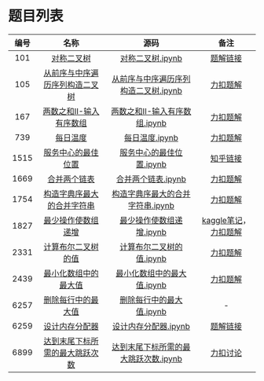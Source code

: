 # 题目列表

| 编号   |   名称  |  源码  | 备注  |
| :---:  | :---:  | :----: | :---:|
| 101 | [对称二叉树](https://leetcode.cn/problems/symmetric-tree/) | [对称二叉树.ipynb](101.对称二叉树.ipynb) | [题解链接](https://leetcode.cn/problems/symmetric-tree/solution/-by-algviz-kba5/) |
| 105 | [从前序与中序遍历序列构造二叉树](https://leetcode.cn/problems/construct-binary-tree-from-preorder-and-inorder-traversal/) | [从前序与中序遍历序列构造二叉树.ipynb](105.从前序与中序遍历序列构造二叉树.ipynb) | [力扣题解](https://leetcode.cn/problems/construct-binary-tree-from-preorder-and-inorder-traversal/solution/-by-algviz-qgjr/) |
| 167 | [两数之和II-输入有序数组](https://leetcode.cn/problems/two-sum-ii-input-array-is-sorted/) | [两数之和II-输入有序数组.ipynb](167.两数之和II-输入有序数组.ipynb) | [力扣题解](https://leetcode.cn/problems/two-sum-ii-input-array-is-sorted/solution/167liang-shu-zhi-he-ii-shu-ru-you-xu-shu-ofi4/) |
| 739 | [每日温度](https://leetcode.cn/problems/daily-temperatures/) | [每日温度.ipynb](739.每日温度.ipynb) | [力扣题解](https://leetcode.cn/problems/daily-temperatures/solution/dan-diao-zhan-by-algviz-ecc3/) |
| 1515 | [服务中心的最佳位置](https://leetcode.cn/problems/best-position-for-a-service-centre/) | [服务中心的最佳位置.ipynb](1515.服务中心的最佳位置.ipynb) | [知乎链接](https://zhuanlan.zhihu.com/p/642315640) |
| 1669 | [合并两个链表](https://leetcode.cn/problems/merge-in-between-linked-lists/) | [合并两个链表.ipynb](1669.合并两个链表.ipynb) | [力扣题解](https://leetcode.cn/problems/merge-in-between-linked-lists/solution/1669he-bing-liang-ge-lian-biao-by-algviz-m98o/) |
| 1754 | [构造字典序最大的合并字符串](https://leetcode.cn/problems/largest-merge-of-two-strings/) | [构造字典序最大的合并字符串.ipynb](1754.构造字典序最大的合并字符串.ipynb) | [力扣题解](https://leetcode.cn/problems/largest-merge-of-two-strings/solution/by-algviz-b26o/) |
| 1827 | [最少操作使数组递增](https://leetcode.cn/problems/minimum-operations-to-make-the-array-increasing/) | [最少操作使数组递增.ipynb](1827.最少操作使数组递增.ipynb) | [kaggle笔记](https://www.kaggle.com/algviz/1827-minimum-operations-to-make-the-array-increase)，[力扣题解](https://leetcode.cn/problems/minimum-operations-to-make-the-array-increasing/solution/by-algviz-3b6s/) |
| 2331 | [计算布尔二叉树的值](https://leetcode.cn/problems/evaluate-boolean-binary-tree/) | [计算布尔二叉树的值.ipynb](2331.计算布尔二叉树的值.ipynb) | [力扣题解](https://leetcode.cn/problems/evaluate-boolean-binary-tree/solution/2331ji-suan-bu-er-er-cha-shu-de-zhi-dong-veq4/) |
| 2439 | [最小化数组中的最大值](https://leetcode.cn/problems/minimize-maximum-of-array/) | [最小化数组中的最大值.ipynb](2439.最小化数组中的最大值.ipynb) | [力扣题解](https://leetcode.cn/problems/minimize-maximum-of-array/solution/er-fen-by-algviz-9xj3/) |
| 6257 | [删除每行中的最大值](https://leetcode.cn/contest/weekly-contest-323/problems/delete-greatest-value-in-each-row/) | [删除每行中的最大值.ipynb](6257.删除每行中的最大值.ipynb) | - |
| 6259 | [设计内存分配器](https://leetcode.cn/contest/weekly-contest-323/problems/design-memory-allocator/) | [设计内存分配器.ipynb](6259.设计内存分配器.ipynb) | [题解链接](https://leetcode.cn/problems/design-memory-allocator/solution/python-dong-hua-mo-ni-by-algviz-dy5y/) |
| 6899 | [达到末尾下标所需的最大跳跃次数](https://leetcode.cn/contest/weekly-contest-353/problems/maximum-number-of-jumps-to-reach-the-last-index/) | [达到末尾下标所需的最大跳跃次数.ipynb](6899.达到末尾下标所需的最大跳跃次数.ipynb) | [力扣讨论](https://leetcode.cn/circle/discuss/izfEyo/) |
